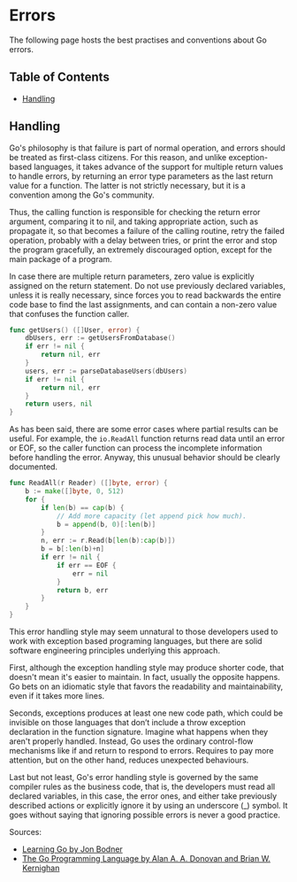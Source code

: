 # Errors

The following page hosts the best practises and conventions about Go errors.

## Table of Contents

- [Handling](errors.md#handling)

## Handling

Go's philosophy is that failure is part of normal operation, and errors should be treated as first-class citizens. For
this reason, and unlike exception-based languages, it takes advance of the support for multiple return values to handle
errors, by returning an error type parameters as the last return value for a function. The latter is not strictly
necessary, but it is a convention among the Go's community.

Thus, the calling function is responsible for checking the return error argument, comparing it to nil, and taking
appropriate action, such as propagate it, so that becomes a failure of the calling routine, retry the failed operation,
probably with a delay between tries, or print the error and stop the program gracefully, an extremely discouraged
option, except for the main package of a program.

In case there are multiple return parameters, zero value is explicitly assigned on the return statement. Do not use
previously declared variables, unless it is really necessary, since forces you to read backwards the entire code base to
find the last assignments, and can contain a non-zero value that confuses the function caller.

```go
func getUsers() ([]User, error) {
	dbUsers, err := getUsersFromDatabase()
	if err != nil {
		return nil, err
	}
	users, err := parseDatabaseUsers(dbUsers)
	if err != nil {
		return nil, err
	}
	return users, nil
}
```

As has been said, there are some error cases where partial results can be useful. For example, the ```io.ReadAll```
function returns read data until an error or EOF, so the caller function can process the incomplete information before
handling the error. Anyway, this unusual behavior should be clearly documented.

```go
func ReadAll(r Reader) ([]byte, error) {
	b := make([]byte, 0, 512)
	for {
		if len(b) == cap(b) {
			// Add more capacity (let append pick how much).
			b = append(b, 0)[:len(b)]
		}
		n, err := r.Read(b[len(b):cap(b)])
		b = b[:len(b)+n]
		if err != nil {
			if err == EOF {
				err = nil
			}
			return b, err
		}
	}
}
```

This error handling style may seem unnatural to those developers used to work with exception based programing languages,
but there are solid software engineering principles underlying this approach.

First, although the exception handling style may produce shorter code, that doesn't mean it's easier to maintain. In
fact, usually the opposite happens. Go bets on an idiomatic style that favors the readability and maintainability, even
if it takes more lines.

Seconds, exceptions produces at least one new code path, which could be invisible on those languages that don’t include
a throw exception declaration in the function signature. Imagine what happens when they aren't properly handled.
Instead, Go uses the ordinary control-flow mechanisms like if and return to respond to errors. Requires to pay more
attention, but on the other hand, reduces unexpected behaviours.

Last but not least, Go's error handling style is governed by the same compiler rules as the business code, that is, the
developers must read all declared variables, in this case, the error ones, and either take previously described actions
or explicitly ignore it by using an underscore (_) symbol. It goes without saying that ignoring possible errors is never
a good practice.

Sources:

- [Learning Go by Jon Bodner](https://www.oreilly.com/library/view/learning-go/9781492077206/)
- [The Go Programming Language by Alan A. A. Donovan and Brian W. Kernighan](https://www.gopl.io)